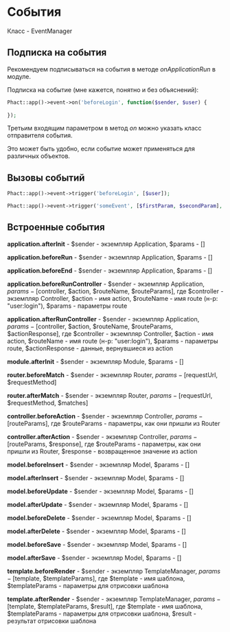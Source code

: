 # События

Класс - EventManager

## Подписка на события

Рекомендуем подписываться на события в методе *onApplicationRun* в модуле.

Подписка на событие (мне кажется, понятно и без объяснений):

```php
Phact::app()->event->on('beforeLogin', function($sender, $user) {
    
});
```

Третьим входящим параметром в метод *on* можно указать класс отправителя события. 

Это может быть удобно, если событие может применяться для различных объектов.


## Вызовы событий

```php
Phact::app()->event->trigger('beforeLogin', [$user]);
```

```php
Phact::app()->event->trigger('someEvent', [$firstParam, $secondParam], $sender);
```

## Встроенные события

**application.afterInit** - $sender - экземпляр Application, $params - []

**application.beforeRun** - $sender - экземпляр Application, $params - []

**application.beforeEnd** - $sender - экземпляр Application, $params - []

**application.beforeRunController** - $sender - экземпляр Application, $params - [$controller, $action, $routeName, $routeParams], где $controller - экземпляр Controller, $action - имя action, $routeName - имя route (н-р: "user:login"), $params - параметры route

**application.afterRunController** - $sender - экземпляр Application, $params - [$controller, $action, $routeName, $routeParams, $actionResponse], где $controller - экземпляр Controller, $action - имя action, $routeName - имя route (н-р: "user:login"), $params - параметры route, $actionResponse - данные, вернувшиеся из action

**module.afterInit** - $sender - экземпляр Module, $params - []

**router.beforeMatch** - $sender - экземпляр Router, $params - [$requestUrl, $requestMethod]

**router.afterMatch** - $sender - экземпляр Router, $params - [$requestUrl, $requestMethod, $matches]

**controller.beforeAction** - $sender - экземпляр Controller, $params - [$routeParams], где $routeParams - параметры, как они пришли из Router

**controller.afterAction** - $sender - экземпляр Controller, $params - [$routeParams, $response], где $routeParams - параметры, как они пришли из Router, $response - возвращенное значение из action

**model.beforeInsert** - $sender - экземпляр Model, $params - []

**model.afterInsert** - $sender - экземпляр Model, $params - []

**model.beforeUpdate** - $sender - экземпляр Model, $params - []

**model.afterUpdate** - $sender - экземпляр Model, $params - []

**model.beforeDelete** - $sender - экземпляр Model, $params - []

**model.afterDelete** - $sender - экземпляр Model, $params - []

**model.beforeSave** - $sender - экземпляр Model, $params - []

**model.afterSave** - $sender - экземпляр Model, $params - []

**template.beforeRender** - $sender - экземпляр TemplateManager, $params - [$template, $templateParams], где $template - имя шаблона, $templateParams - параметры для отрисовки шаблона

**template.afterRender** - $sender - экземпляр TemplateManager, $params - [$template, $templateParams, $result], где $template - имя шаблона, $templateParams - параметры для отрисовки шаблона, $result - результат отрисовки шаблона